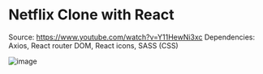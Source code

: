 # Netflix Clone with React

Source: https://www.youtube.com/watch?v=Y11HewNi3xc
Dependencies: Axios, React router DOM, React icons, SASS (CSS)

![image](https://user-images.githubusercontent.com/44047896/215709343-c83f2f41-2ab0-4926-8cd8-f6bdc6da7bbb.png)
